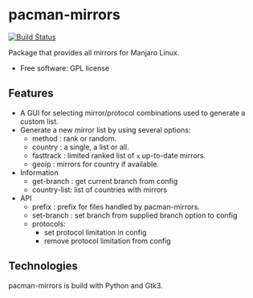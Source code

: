 # pacman-mirrors

[![Build Status](https://travis-ci.org/manjaro/pacman-mirrors.svg?branch=master)](https://travis-ci.org/manjaro/pacman-mirrors)

Package that provides all mirrors for Manjaro Linux.

- Free software: GPL license

## Features

- A GUI for selecting mirror/protocol combinations used to generate a custom list.
- Generate a new mirror list by using several options:
    - method      : rank or random.
    - country     : a single, a list or all.
    - fasttrack   : limited ranked list of `x` up-to-date mirrors.
    - geoip       : mirrors for country if available.
- Information
    - get-branch  : get current branch from config
    - country-list: list of countries with mirrors
- API
    - prefix      : prefix for files handled by pacman-mirrors.
    - set-branch  : set branch from supplied branch option to config
    - protocols:
        - set protocol limitation in config
        - remove protocol limitation from config

## Technologies

pacman-mirrors is build with Python and Gtk3.

